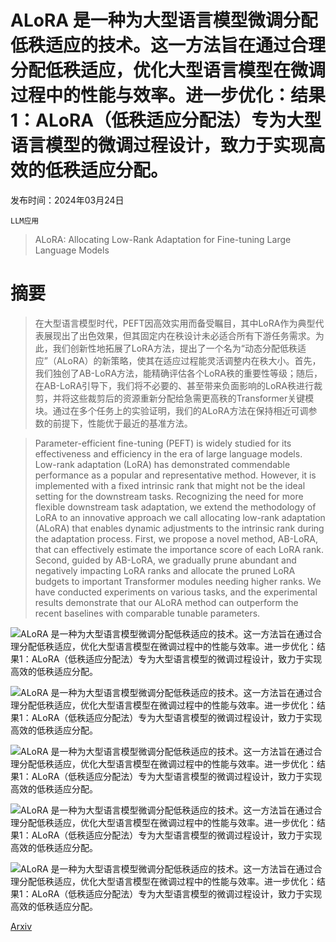 # ALoRA 是一种为大型语言模型微调分配低秩适应的技术。这一方法旨在通过合理分配低秩适应，优化大型语言模型在微调过程中的性能与效率。进一步优化：结果1：ALoRA（低秩适应分配法）专为大型语言模型的微调过程设计，致力于实现高效的低秩适应分配。

发布时间：2024年03月24日

`LLM应用`

> ALoRA: Allocating Low-Rank Adaptation for Fine-tuning Large Language Models

# 摘要

> 在大型语言模型时代，PEFT因高效实用而备受瞩目，其中LoRA作为典型代表展现出了出色效果，但其固定内在秩设计未必适合所有下游任务需求。为此，我们创新性地拓展了LoRA方法，提出了一个名为“动态分配低秩适应”（ALoRA）的新策略，使其在适应过程能灵活调整内在秩大小。首先，我们独创了AB-LoRA方法，能精确评估各个LoRA秩的重要性等级；随后，在AB-LoRA引导下，我们将不必要的、甚至带来负面影响的LoRA秩进行裁剪，并将这些裁剪后的资源重新分配给急需更高秩的Transformer关键模块。通过在多个任务上的实验证明，我们的ALoRA方法在保持相近可调参数的前提下，性能优于最近的基准方法。

> Parameter-efficient fine-tuning (PEFT) is widely studied for its effectiveness and efficiency in the era of large language models. Low-rank adaptation (LoRA) has demonstrated commendable performance as a popular and representative method. However, it is implemented with a fixed intrinsic rank that might not be the ideal setting for the downstream tasks. Recognizing the need for more flexible downstream task adaptation, we extend the methodology of LoRA to an innovative approach we call allocating low-rank adaptation (ALoRA) that enables dynamic adjustments to the intrinsic rank during the adaptation process. First, we propose a novel method, AB-LoRA, that can effectively estimate the importance score of each LoRA rank. Second, guided by AB-LoRA, we gradually prune abundant and negatively impacting LoRA ranks and allocate the pruned LoRA budgets to important Transformer modules needing higher ranks. We have conducted experiments on various tasks, and the experimental results demonstrate that our ALoRA method can outperform the recent baselines with comparable tunable parameters.

![ALoRA 是一种为大型语言模型微调分配低秩适应的技术。这一方法旨在通过合理分配低秩适应，优化大型语言模型在微调过程中的性能与效率。进一步优化：结果1：ALoRA（低秩适应分配法）专为大型语言模型的微调过程设计，致力于实现高效的低秩适应分配。](../../../paper_images/2403.16187/ALoRA.png)

![ALoRA 是一种为大型语言模型微调分配低秩适应的技术。这一方法旨在通过合理分配低秩适应，优化大型语言模型在微调过程中的性能与效率。进一步优化：结果1：ALoRA（低秩适应分配法）专为大型语言模型的微调过程设计，致力于实现高效的低秩适应分配。](../../../paper_images/2403.16187/BoolQ_under_different_rank.png)

![ALoRA 是一种为大型语言模型微调分配低秩适应的技术。这一方法旨在通过合理分配低秩适应，优化大型语言模型在微调过程中的性能与效率。进一步优化：结果1：ALoRA（低秩适应分配法）专为大型语言模型的微调过程设计，致力于实现高效的低秩适应分配。](../../../paper_images/2403.16187/E2E_under_different_rank.png)

![ALoRA 是一种为大型语言模型微调分配低秩适应的技术。这一方法旨在通过合理分配低秩适应，优化大型语言模型在微调过程中的性能与效率。进一步优化：结果1：ALoRA（低秩适应分配法）专为大型语言模型的微调过程设计，致力于实现高效的低秩适应分配。](../../../paper_images/2403.16187/e2e_llama2_rank_allocation.png)

![ALoRA 是一种为大型语言模型微调分配低秩适应的技术。这一方法旨在通过合理分配低秩适应，优化大型语言模型在微调过程中的性能与效率。进一步优化：结果1：ALoRA（低秩适应分配法）专为大型语言模型的微调过程设计，致力于实现高效的低秩适应分配。](../../../paper_images/2403.16187/e2e_llama2_rank_allocation_SoRA.png)

[Arxiv](https://arxiv.org/abs/2403.16187)